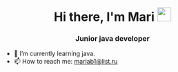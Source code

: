 <h1 align="center">Hi there, I'm Mari</a> 
<img src="https://github.com/blackcater/blackcater/raw/main/images/Hi.gif" height="32"/></h1>
<h3 align="center">Junior java developer</h3>

- 🌱 I’m currently learning java.
- 📫 How to reach me: mariab1@list.ru
